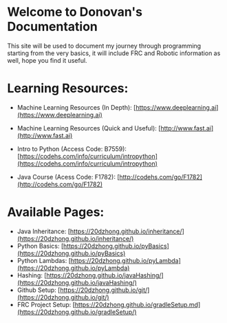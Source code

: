 # Welcome to Donovan's Documentation

This site will be used to document my journey through programming starting from the very basics, it will include FRC 
and Robotic information as well, hope you find it useful.

# Learning Resources:
* Machine Learning Resources (In Depth): [https://www.deeplearning.ai](https://www.deeplearning.ai)
* Machine Learning Resources (Quick and Useful): [http://www.fast.ai](http://www.fast.ai)

* Intro to Python (Access Code: B7559): [https://codehs.com/info/curriculum/intropython](https://codehs.com/info/curriculum/intropython) 
* Java Course (Acess Code: F1782): [http://codehs.com/go/F1782](http://codehs.com/go/F1782)

# Available Pages:
* Java Inheritance: [https://20dzhong.github.io/inheritance/](https://20dzhong.github.io/inheritance/)
* Python Basics: [https://20dzhong.github.io/pyBasics](https://20dzhong.github.io/pyBasics)
* Python Lambdas: [https://20dzhong.github.io/pyLambda](https://20dzhong.github.io/pyLambda)
* Hashing: [https://20dzhong.github.io/javaHashing/](https://20dzhong.github.io/javaHashing/)
* Github Setup: [https://20dzhong.github.io/git/](https://20dzhong.github.io/git/)
* FRC Project Setup: [https://20dzhong.github.io/gradleSetup.md](https://20dzhong.github.io/gradleSetup/)